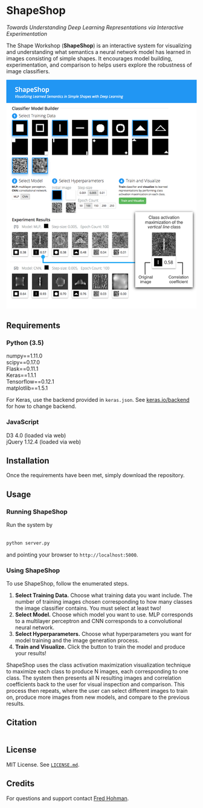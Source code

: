 # ShapeShop
*Towards Understanding Deep Learning Representations via Interactive Experimentation*

The Shape Workshop (**ShapeShop**) is an interactive system for visualizing and understanding what semantics a neural network model has learned in images consisting of simple shapes. It encourages model building, experimentation, and comparison to helps users explore the robustness of image classifiers. 

![UI](images/github-ui-fig.png)

## Requirements 

### Python (3.5)

numpy==1.11.0  
scipy==0.17.0  
Flask==0.11.1  
Keras==1.1.1  
Tensorflow==0.12.1  
matplotlib==1.5.1  

For Keras, use the backend provided in `keras.json`. See [keras.io/backend](https://keras.io/backend/) for how to change backend.

### JavaScript
D3 4.0 (loaded via web)  
jQuery 1.12.4 (loaded via web)

## Installation 

Once the requirements have been met, simply download the repository. 

## Usage

### Running ShapeShop

Run the system by 
```bash

python server.py
```
and pointing your browser to `http://localhost:5000`.

### Using ShapeShop

To use ShapeShop, follow the enumerated steps. 

1. **Select Training Data.** Choose what training data you want include. The number of training images chosen corresponding to how many classes the image classifier contains. You must select at least two!
2. **Select Model.** Choose which model you want to use. MLP corresponds to a multilayer perceptron and CNN corresponds to a convolutional neural network.
3. **Select Hyperparameters.** Choose what hyperparameters you want for model training and the image generation process.
4. **Train and Visualize.** Click the button to train the model and produce your results!

ShapeShop uses the class activation maximization visualization technique to maximize each class to produce N images, each corresponding to one class. The system then presents all N resulting images and correlation coefficients back to the user for visual inspection and comparison. This process then repeats, where the user can select different images to train on, produce more images from new models, and compare to the previous results.

## Citation

```

```

## License

MIT License. See [`LICENSE.md`](LICENSE.md).

## Credits 

For questions and support contact [Fred Hohman](http://www.fredhohman.com).
